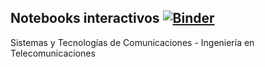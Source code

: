 ## Notebooks interactivos [![Binder](https://mybinder.org/badge_logo.svg)](https://mybinder.org/v2/gh/Matrsz/STC-IB/HEAD)

Sistemas y Tecnologías de Comunicaciones - Ingeniería en Telecomunicaciones
